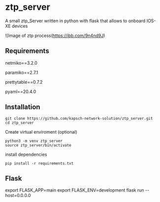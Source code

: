 # ztp_server

A small ztp_Server written in python with flask that allows to onboard IOS-XE devices

![Image of ztp process(https://ibb.com/9n4nd9J)



## Requirements
netmiko==3.2.0

paramiko==2.7.1

prettytable==0.7.2

pyaml==20.4.0

## Installation

``` 
git clone https://github.com/kapsch-network-solution/ztp_server.git
cd ztp_server
```

Create virtual enviroment (optional)

``` 
python3 -m venv ztp_server
source ztp_server/bin/activate
```

install dependencies

```
pip install -r requirements.txt 
```


## Flask

export FLASK_APP=main
export FLASK_ENV=development
flask run --host=0.0.0.0

